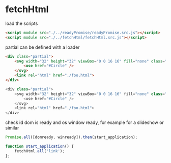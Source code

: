 # fetchHtml


load the scripts

```html
<script module src="./../readyPromise/readyPromise.src.js"></script>
<script module src="./../fetchHtml/fetchHtml.src.js"></script>
```
partial can be defined with a loader
```html
<div class="partial">
    <svg width="32" height="32" viewBox="0 0 16 16" fill="none" class="anim-rotate">
        <use href="#Circle" />
    </svg>
    <link rel="html" href="./foo.html">
</div>
```

```js
<div class="partial">
    <svg width="32" height="32" viewBox="0 0 16 16" fill="none" class="anim-rotate">
        <use href="#Circle" />
    </svg>
    <link rel="html" href="./foo.html">
</div>
```

check id dom is ready and os window ready, for example for a slideshow or similar
```js
Promise.all([domready, winready]).then(start_application);

function start_application() {
    fetchHtml.all('link');
};
```